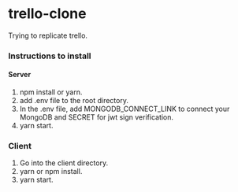 # trello-clone
Trying to replicate trello. 

### Instructions to install

#### Server

1. npm install or yarn.
2. add .env file to the root directory.
3. In the .env file, add MONGODB_CONNECT_LINK to connect your MongoDB and SECRET for jwt sign verification.
4. yarn start.

### Client
1. Go into the client directory.
2. yarn or npm install.
3. yarn start.
